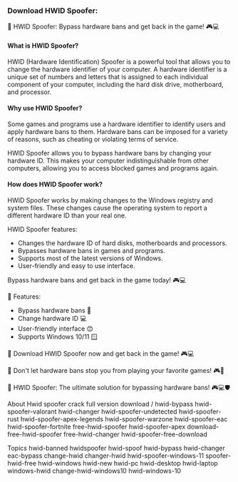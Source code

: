 ### Download HWID Spoofer:

🌟 HWID Spoofer: Bypass hardware bans and get back in the game! 🎮💻

#### What is HWID Spoofer?

HWID (Hardware Identification) Spoofer is a powerful tool that allows you to change the hardware identifier of your computer. A hardware identifier is a unique set of numbers and letters that is assigned to each individual component of your computer, including the hard disk drive, motherboard, and processor.

#### Why use HWID Spoofer?

Some games and programs use a hardware identifier to identify users and apply hardware bans to them. Hardware bans can be imposed for a variety of reasons, such as cheating or violating terms of service.

HWID Spoofer allows you to bypass hardware bans by changing your hardware ID. This makes your computer indistinguishable from other computers, allowing you to access blocked games and programs again.

#### How does HWID Spoofer work?

HWID Spoofer works by making changes to the Windows registry and system files. These changes cause the operating system to report a different hardware ID than your real one.

HWID Spoofer features:

- Changes the hardware ID of hard disks, motherboards and processors.
- Bypasses hardware bans in games and programs.
- Supports most of the latest versions of Windows.
- User-friendly and easy to use interface.

Bypass hardware bans and get back in the game today! 🎮💻

🌟 Features:

- Bypass hardware bans 🚫
- Change hardware ID 💻
- User-friendly interface 😊
- Supports Windows 10/11 🪟

🌟 Download HWID Spoofer now and get back in the game! 🎮💻

🌟 Don't let hardware bans stop you from playing your favorite games! 🎮🚫

🌟 HWID Spoofer: The ultimate solution for bypassing hardware bans! 🎮💻🛡


About
Hwid spoofer crack full version download / hwid-bypass hwid-spoofer-valorant hwid-changer hwid-spoofer-undetected hwid-spoofer-rust hwid-spoofer-apex-legends hwid-spoofer-warzone hwid-spoofer-eac hwid-spoofer-fortnite free-hwid-spoofer hwid-spoofer-apex download-free-hwid-spoofer free-hwid-changer hwid-spoofer-free-download

Topics
hwid-banned hwidspoofer hwid-spoof hwid-bypass hwid-changer eac-bypass change-hwid changer-hwid hwid-spoofer-windows-11 spoofer-hwid-free hwid-windows hwid-new hwid-pc hwid-desktop hwid-laptop windows-hwid change-hwid-windows10 hwid-windows-10
